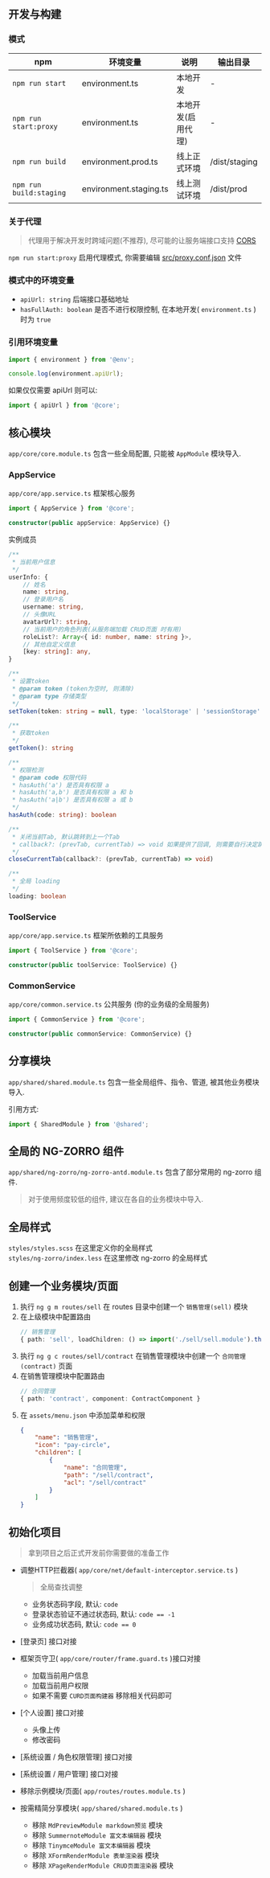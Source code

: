 ## 开发与构建
### 模式
| npm | 环境变量 | 说明 | 输出目录 |
| ------------ | ------------ | ------------ | ------------ |
| `npm run start` | environment.ts | 本地开发 | - |
| `npm run start:proxy`  | environment.ts | 本地开发(启用代理) | - |
| `npm run build` | environment.prod.ts | 线上正式环境 | /dist/staging |
| `npm run build:staging` | environment.staging.ts | 线上测试环境 | /dist/prod |

### 关于代理
> 代理用于解决开发时跨域问题(不推荐), 尽可能的让服务端接口支持 <a href="http://www.ruanyifeng.com/blog/2016/04/cors.html" target="_blank">CORS</a> 

`npm run start:proxy` 启用代理模式, 你需要编辑 <a href="https://angular.cn/guide/build#proxying-to-a-backend-server" target="_blank">src/proxy.conf.json</a> 文件  

### 模式中的环境变量
* `apiUrl: string` 后端接口基础地址
* `hasFullAuth: boolean` 是否不进行权限控制, 在本地开发( `environment.ts` )时为 `true`

### 引用环境变量
```ts
import { environment } from '@env';

console.log(environment.apiUrl);
```
如果仅仅需要 apiUrl 则可以:
```ts
import { apiUrl } from '@core';
```

## 核心模块
`app/core/core.module.ts` 包含一些全局配置, 只能被 `AppModule` 模块导入.

### AppService
`app/core/app.service.ts` 框架核心服务

```ts
import { AppService } from '@core';

constructor(public appService: AppService) {}
```

实例成员
```ts
/**
 * 当前用户信息
 */
userInfo: {
    // 姓名
    name: string,
    // 登录用户名
    username: string,
    // 头像URL
    avatarUrl?: string,
    // 当前用户的角色列表(从服务端加载 CRUD页面 时有用)
    roleList?: Array<{ id: number, name: string }>,
    // 其他自定义信息
    [key: string]: any,
}

/**
 * 设置token
 * @param token (token为空时, 则清除)
 * @param type 存储类型
 */
setToken(token: string = null, type: 'localStorage' | 'sessionStorage' = 'localStorage')

/**
 * 获取token
 */
getToken(): string

/**
 * 权限检测
 * @param code 权限代码
 * hasAuth('a') 是否具有权限 a
 * hasAuth('a,b') 是否具有权限 a 和 b
 * hasAuth('a|b') 是否具有权限 a 或 b
 */
hasAuth(code: string): boolean

/**
 * 关闭当前Tab, 默认跳转到上一个Tab
 * callback?: (prevTab, currentTab) => void 如果提供了回调, 则需要自行决定跳转
 */
closeCurrentTab(callback?: (prevTab, currentTab) => void)

/**
 * 全局 loading
 */
loading: boolean
```

### ToolService
`app/core/app.service.ts` 框架所依赖的工具服务

```ts
import { ToolService } from '@core';

constructor(public toolService: ToolService) {}
```

### CommonService
`app/core/common.service.ts` 公共服务 (你的业务级的全局服务)

```ts
import { CommonService } from '@core';

constructor(public commonService: CommonService) {}
```

## 分享模块
`app/shared/shared.module.ts` 包含一些全局组件、指令、管道, 被其他业务模块导入.

引用方式:
```ts
import { SharedModule } from '@shared';
```

## 全局的 NG-ZORRO 组件
`app/shared/ng-zorro/ng-zorro-antd.module.ts` 包含了部分常用的 ng-zorro 组件.
> 对于使用频度较低的组件, 建议在各自的业务模块中导入.

## 全局样式
`styles/styles.scss` 在这里定义你的全局样式  
`styles/ng-zorro/index.less` 在这里修改 ng-zorro 的全局样式

## 创建一个业务模块/页面
1. 执行 `ng g m routes/sell` 在 routes 目录中创建一个 `销售管理(sell)` 模块
2. 在上级模块中配置路由
    ```ts
    // 销售管理
    { path: 'sell', loadChildren: () => import('./sell/sell.module').then(m => m.SellModule) },
    ```
3. 执行 `ng g c routes/sell/contract` 在销售管理模块中创建一个 `合同管理(contract)` 页面
4. 在销售管理模块中配置路由
    ```ts
    // 合同管理
    { path: 'contract', component: ContractComponent }
    ```
5. 在 `assets/menu.json` 中添加菜单和权限
    ```json
    {
        "name": "销售管理",
        "icon": "pay-circle",
        "children": [
            {
                "name": "合同管理",
                "path": "/sell/contract",
                "acl": "/sell/contract"
            }
        ]
    }
    ```

## 初始化项目
> 拿到项目之后正式开发前你需要做的准备工作

* 调整HTTP拦截器( `app/core/net/default-interceptor.service.ts` )
  > 全局查找调整

  * 业务状态码字段, 默认: `code`
  * 登录状态验证不通过状态码, 默认: `code == -1`
  * 业务成功状态码, 默认: `code == 0`
* [登录页] 接口对接
* 框架页守卫( `app/core/router/frame.guard.ts` )接口对接
  * 加载当前用户信息
  * 加载当前用户权限
  * 如果不需要 `CURD页面构建器` 移除相关代码即可
* [个人设置] 接口对接
  * 头像上传
  * 修改密码
* [系统设置 / 角色权限管理] 接口对接
* [系统设置 / 用户管理] 接口对接
* 移除示例模块/页面( `app/routes/routes.module.ts` )
* 按需精简分享模块( `app/shared/shared.module.ts` )
  * 移除 `MdPreviewModule markdown预览` 模块
  * 移除 `SummernoteModule 富文本编辑器` 模块
  * 移除 `TinymceModule 富文本编辑器` 模块
  * 移除 `XFormRenderModule 表单渲染器` 模块
  * 移除 `XPageRenderModule CRUD页面渲染器` 模块

